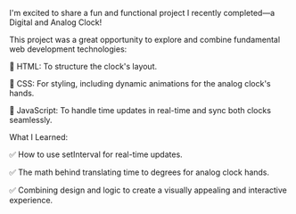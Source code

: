I'm excited to share a fun and functional project I recently completed—a Digital and Analog Clock!

This project was a great opportunity to explore and combine fundamental web development technologies:

🔹 HTML: To structure the clock's layout.

🔹 CSS: For styling, including dynamic animations for the analog clock's hands.

🔹 JavaScript: To handle time updates in real-time and sync both clocks seamlessly.



What I Learned:

✅ How to use setInterval for real-time updates.

✅ The math behind translating time to degrees for analog clock hands.

✅ Combining design and logic to create a visually appealing and interactive experience.
